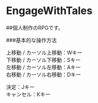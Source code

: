 # EngageWithTales
##個人制作のRPGです。  
  
###基本的な操作方法  
  
上移動 / カーソル上移動：Wキー  
下移動 / カーソル下移動：Sキー  
左移動 / カーソル左移動：Aキー  
右移動 / カーソル右移動：Dキー  
  
決定：Jキー  
キャンセル：Kキー
